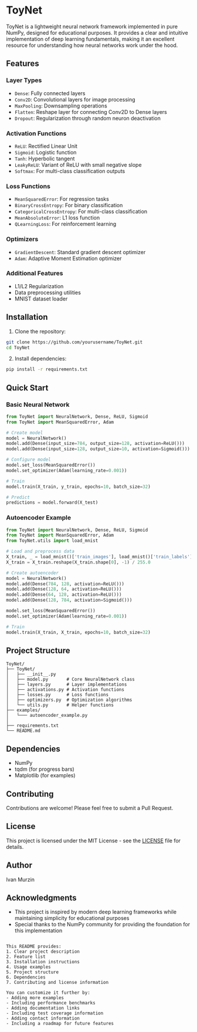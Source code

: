 
# ToyNet


ToyNet is a lightweight neural network framework implemented in pure NumPy, designed for educational purposes. It provides a clear and intuitive implementation of deep learning fundamentals, making it an excellent resource for understanding how neural networks work under the hood.

## Features

### Layer Types
- `Dense`: Fully connected layers
- `Conv2D`: Convolutional layers for image processing
- `MaxPooling`: Downsampling operations
- `Flatten`: Reshape layer for connecting Conv2D to Dense layers
- `Dropout`: Regularization through random neuron deactivation

### Activation Functions
- `ReLU`: Rectified Linear Unit
- `Sigmoid`: Logistic function
- `Tanh`: Hyperbolic tangent
- `LeakyReLU`: Variant of ReLU with small negative slope
- `Softmax`: For multi-class classification outputs

### Loss Functions
- `MeanSquaredError`: For regression tasks
- `BinaryCrossEntropy`: For binary classification
- `CategoricalCrossEntropy`: For multi-class classification
- `MeanAbsoluteError`: L1 loss function
- `QLearningLoss`: For reinforcement learning

### Optimizers
- `GradientDescent`: Standard gradient descent optimizer
- `Adam`: Adaptive Moment Estimation optimizer

### Additional Features
- L1/L2 Regularization
- Data preprocessing utilities
- MNIST dataset loader

## Installation

1. Clone the repository:
```bash
git clone https://github.com/yourusername/ToyNet.git
cd ToyNet
```

2. Install dependencies:
```bash
pip install -r requirements.txt
```

## Quick Start

### Basic Neural Network
```python
from ToyNet import NeuralNetwork, Dense, ReLU, Sigmoid
from ToyNet import MeanSquaredError, Adam

# Create model
model = NeuralNetwork()
model.add(Dense(input_size=784, output_size=128, activation=ReLU()))
model.add(Dense(input_size=128, output_size=10, activation=Sigmoid()))

# Configure model
model.set_loss(MeanSquaredError())
model.set_optimizer(Adam(learning_rate=0.001))

# Train
model.train(X_train, y_train, epochs=10, batch_size=32)

# Predict
predictions = model.forward(X_test)
```

### Autoencoder Example
```python
from ToyNet import NeuralNetwork, Dense, ReLU, Sigmoid
from ToyNet import MeanSquaredError, Adam
from ToyNet.utils import load_mnist

# Load and preprocess data
X_train, _ = load_mnist()['train_images'], load_mnist()['train_labels']
X_train = X_train.reshape(X_train.shape[0], -1) / 255.0

# Create autoencoder
model = NeuralNetwork()
model.add(Dense(784, 128, activation=ReLU()))
model.add(Dense(128, 64, activation=ReLU()))
model.add(Dense(64, 128, activation=ReLU()))
model.add(Dense(128, 784, activation=Sigmoid()))

model.set_loss(MeanSquaredError())
model.set_optimizer(Adam(learning_rate=0.001))

# Train
model.train(X_train, X_train, epochs=10, batch_size=32)
```

## Project Structure
```
ToyNet/
├── ToyNet/
│   ├── __init__.py
│   ├── model.py       # Core NeuralNetwork class
│   ├── layers.py      # Layer implementations
│   ├── activations.py # Activation functions
│   ├── losses.py      # Loss functions
│   ├── optimizers.py  # Optimization algorithms
│   └── utils.py       # Helper functions
├── examples/
│   └─── autoencoder_example.py
│   
├── requirements.txt
└── README.md
```

## Dependencies
- NumPy
- tqdm (for progress bars)
- Matplotlib (for examples)

## Contributing
Contributions are welcome! Please feel free to submit a Pull Request.

## License
This project is licensed under the MIT License - see the [LICENSE](LICENSE) file for details.

## Author
Ivan Murzin

## Acknowledgments
- This project is inspired by modern deep learning frameworks while maintaining simplicity for educational purposes
- Special thanks to the NumPy community for providing the foundation for this implementation
```

This README provides:
1. Clear project description
2. Feature list
3. Installation instructions
4. Usage examples
5. Project structure
6. Dependencies
7. Contributing and license information

You can customize it further by:
- Adding more examples
- Including performance benchmarks
- Adding documentation links
- Including test coverage information
- Adding contact information
- Including a roadmap for future features

